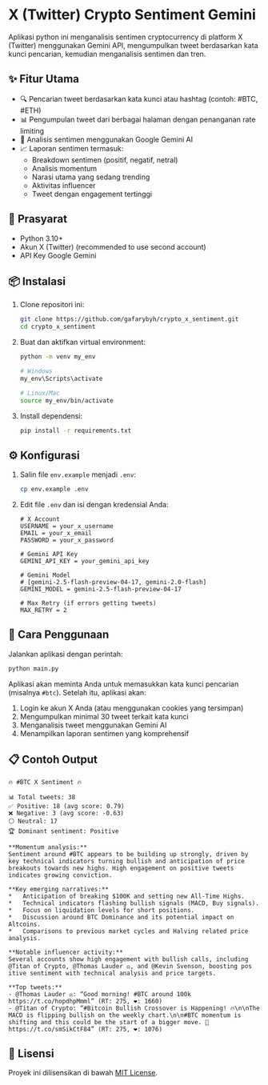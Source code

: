 # X (Twitter) Crypto Sentiment Gemini

Aplikasi python ini menganalisis sentimen cryptocurrency di platform X (Twitter) menggunakan Gemini API, mengumpulkan tweet berdasarkan kata kunci pencarian, kemudian menganalisis sentimen dan tren.

## ✨ Fitur Utama

-   🔍 Pencarian tweet berdasarkan kata kunci atau hashtag (contoh: #BTC, #ETH)
-   📊 Pengumpulan tweet dari berbagai halaman dengan penanganan rate limiting
-   🤖 Analisis sentimen menggunakan Google Gemini AI
-   📈 Laporan sentimen termasuk:
    -   Breakdown sentimen (positif, negatif, netral)
    -   Analisis momentum
    -   Narasi utama yang sedang trending
    -   Aktivitas influencer
    -   Tweet dengan engagement tertinggi

## 🔧 Prasyarat

-   Python 3.10+
-   Akun X (Twitter) (recommended to use second account)
-   API Key Google Gemini

## 📦 Instalasi

1. Clone repositori ini:

    ```bash
    git clone https://github.com/gafarybyh/crypto_x_sentiment.git
    cd crypto_x_sentiment
    ```

2. Buat dan aktifkan virtual environment:

    ```bash
    python -m venv my_env

    # Windows
    my_env\Scripts\activate

    # Linux/Mac
    source my_env/bin/activate
    ```

3. Install dependensi:
    ```bash
    pip install -r requirements.txt
    ```

## ⚙️ Konfigurasi

1. Salin file `env.example` menjadi `.env`:

    ```bash
    cp env.example .env
    ```

2. Edit file `.env` dan isi dengan kredensial Anda:

    ```
    # X Account
    USERNAME = your_x_username
    EMAIL = your_x_email
    PASSWORD = your_x_password

    # Gemini API Key
    GEMINI_API_KEY = your_gemini_api_key

    # Gemini Model
    # [gemini-2.5-flash-preview-04-17, gemini-2.0-flash]
    GEMINI_MODEL = gemini-2.5-flash-preview-04-17

    # Max Retry (if errors getting tweets)
    MAX_RETRY = 2
    ```

## 🚀 Cara Penggunaan

Jalankan aplikasi dengan perintah:

```bash
python main.py
```

Aplikasi akan meminta Anda untuk memasukkan kata kunci pencarian (misalnya `#btc`). Setelah itu, aplikasi akan:

1. Login ke akun X Anda (atau menggunakan cookies yang tersimpan)
2. Mengumpulkan minimal 30 tweet terkait kata kunci
3. Menganalisis tweet menggunakan Gemini AI
4. Menampilkan laporan sentimen yang komprehensif

## 📋 Contoh Output

```
🔥 #BTC X Sentiment 🔥

📊 Total tweets: 38
✅ Positive: 18 (avg score: 0.79)
❌ Negative: 3 (avg score: -0.63)
⚪ Neutral: 17
🏆 Dominant sentiment: Positive

**Momentum analysis:**
Sentiment around #BTC appears to be building up strongly, driven by key technical indicators turning bullish and anticipation of price breakouts towards new highs. High engagement on positive tweets indicates growing conviction.

**Key emerging narratives:**
*   Anticipation of breaking $100K and setting new All-Time Highs.
*   Technical indicators flashing bullish signals (MACD, Buy signals).
*   Focus on liquidation levels for short positions.
*   Discussion around BTC Dominance and its potential impact on Altcoins.
*   Comparisons to previous market cycles and Halving related price analysis.

**Notable influencer activity:**
Several accounts show high engagement with bullish calls, including @Titan of Crypto, @Thomas Lauder ⚖️, and @Kevin Svenson, boosting pos
itive sentiment with technical analysis and price targets.

**Top tweets:**
- @Thomas Lauder ⚖️: “Good morning! #BTC around 100k https://t.co/hopdhpMmml” (RT: 275, ❤️: 1660)
- @Titan of Crypto: “#Bitcoin Bullish Crossover is Happening! 🔥\n\nThe MACD is flipping bullish on the weekly chart.\n\n#BTC momentum is shifting and this could be the start of a bigger move. 🚀 https://t.co/smSikCtF84” (RT: 275, ❤️: 1076)
```

## 📄 Lisensi

Proyek ini dilisensikan di bawah [MIT License](LICENSE).
